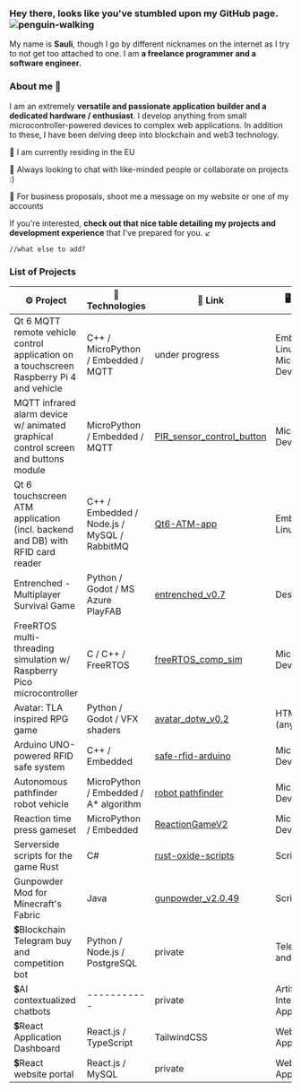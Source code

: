 ### Hey there, looks like you've stumbled upon my GitHub page. ![penguin-walking](https://github.com/slmksav/slmksav/assets/87731856/078474b9-2114-468d-95c4-6787ce313373)

My name is **Sauli**, though I go by different nicknames on the internet as I try to not get too attached to one. I am **a freelance programmer and a software engineer.**

### About me 👤
I am an extremely **versatile and passionate application builder and a dedicated hardware /  enthusiast**. I develop anything from small microcontroller-powered devices to complex web applications. In addition to these, I have been delving deep into blockchain and web3 technology. 

📍 I am currently residing in the EU

💬 Always looking to chat with like-minded people or collaborate on projects :)

💼 For business proposals, shoot me a message on my website or one of my accounts

If you're interested, **check out that nice table detailing my projects and development experience** that I've prepared for you. ↙️

```//what else to add?```

### List of Projects

| ⚙️ Project | 🔨 Technologies | 🔗 Link | 🖥️ Platform |
|---------|--------------|------|--------|
| Qt 6 MQTT remote vehicle control application on a touchscreen Raspberry Pi 4 and vehicle | C++ / MicroPython / Embedded / MQTT | under progress | Embedded Linux and Microcontroller Device|
| MQTT infrared alarm device w/ animated graphical control screen and buttons module | MicroPython / Embedded / MQTT | [PIR_sensor_control_button](https://github.com/slmksav/RPi-pico-projects/tree/main/micropython) | Microcontroller Device |
| Qt 6 touchscreen ATM application (incl. backend and DB) with RFID card reader | C++ / Embedded / Node.js / MySQL / RabbitMQ | [Qt6-ATM-app](https://github.com/slmksav/Qt6-ATM-app) | Embedded Linux |
| Entrenched - Multiplayer Survival Game | Python / Godot / MS Azure PlayFAB | [entrenched_v0.7](https://github.com/slmksav/entrenched_v0.7) | Desktop |
| FreeRTOS multi-threading simulation w/ Raspberry Pico microcontroller | C / C++ / FreeRTOS | [freeRTOS_comp_sim](https://github.com/slmksav/RPi-pico-projects/tree/main/pico-c%2B%2B/freeRTOS_comp_sim) | Microcontroller Device |
| Avatar: TLA inspired RPG game | Python / Godot / VFX shaders | [avatar_dotw_v0.2](https://github.com/slmksav/avatar_dotw_v0.2) | HTML5 app (any) |
| Arduino UNO-powered RFID safe system | C++ / Embedded | [safe-rfid-arduino](https://github.com/slmksav/safe-rfid-arduino) | Microcontroller Device |
| Autonomous pathfinder robot vehicle | MicroPython / Embedded / A* algorithm | [robot pathfinder](https://github.com/slmksav/RPi-pico-projects/tree/main/micropython/robot%20pathfinder) | Microcontroller Device |
| Reaction time press gameset | MicroPython / Embedded | [ReactionGameV2](https://github.com/slmksav/RPi-pico-projects/tree/main/micropython/reaction_time_game/Program) | Microcontroller Device |
| Serverside scripts for the game Rust | C# | [rust-oxide-scripts](https://github.com/slmksav/RPi-pico-projects/tree/main/micropython/reaction_time_game/Program)| Script / mod |
| Gunpowder Mod for Minecraft's Fabric | Java | [gunpowder_v2.0.49](https://github.com/slmksav/gunpowder_v2.0.49)| Script / mod |
| 💲Blockchain Telegram buy and competition bot | Python / Node.js / PostgreSQL | private | Telegram (bot and channel) |
| 💲AI contextualized chatbots | ----------- | private | Artificial Intelligence Application |
| 💲React Application Dashboard | React.js / TypeScript | TailwindCSS | Web Application |
| 💲React website portal | React.js / MySQL | private | Web Application |

